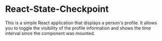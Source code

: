 # React-State-Checkpoint
This is a simple React application that displays a person's profile. It allows you to toggle the visibility of the profile information and shows the time interval since the component was mounted.
